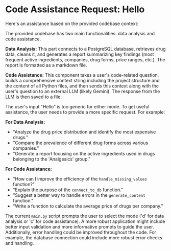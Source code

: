 # Code Assistance Request: Hello

Here's an assistance based on the provided codebase context:

The provided codebase has two main functionalities: data analysis and code assistance.

**Data Analysis:** This part connects to a PostgreSQL database, retrieves drug data, cleans it, and generates a report summarizing key findings (most frequent active ingredients, companies, drug forms, price ranges, etc.).  The report is formatted as a markdown file.

**Code Assistance:** This component takes a user's code-related question, builds a comprehensive context string including the project structure and the content of all Python files, and then sends this context along with the user's question to an external LLM (likely Gemini). The response from the LLM is then saved to a file.

The user's input "Hello" is too generic for either mode.  To get useful assistance, the user needs to provide a more specific request.  For example:

**For Data Analysis:**

*   "Analyze the drug price distribution and identify the most expensive drugs."
*   "Compare the prevalence of different drug forms across various companies."
*   "Generate a report focusing on the active ingredients used in drugs belonging to the 'Analgesics' group."


**For Code Assistance:**

*   "How can I improve the efficiency of the `handle_missing_values` function?"
*   "Explain the purpose of the `connect_to_db` function."
*   "Suggest a better way to handle errors in the `generate_content` function."
*   "Write a function to calculate the average price of drugs per company."


The current `main.py` script prompts the user to select the mode ('d' for data analysis or 'c' for code assistance).  A more robust application might include better input validation and more informative prompts to guide the user.  Additionally, error handling could be improved throughout the code.  For example, the database connection could include more robust error checks and handling.
